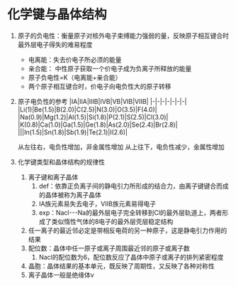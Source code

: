# 化学键与晶体结构

1. 原子的负电性：衡量原子对核外电子束缚能力强弱的量，反映原子相互键合时最外层电子得失的难易程度
   - 电离能：失去价电子所必须的能量
   - 亲合能： 中性原子获取一个价电子成为负离子所释放的能量
   - 原子负电性=K（电离能+亲合能）
   - 两个原子相互键合时，价电子向电负性大的原子转移

2. 原子电负性的参考
    |ⅠA|ⅡA|ⅢB|ⅣB|ⅤB|ⅥB|ⅦB|
    |-|-|-|-|-|-|-|
    |Li(1)|Be(1.5)|B(2.0)|C(2.5)|N(3.0)|O(3.5)|F(4.0)|
    |Na(0.9)|Mg(1.2)|Al(1.5)|Si(1.8)|P(2.1)|S(2.5)|Cl(3.0)|
    |K(0.8)|Ca(1.0)|Ga(1.5)|Ge(1.8)|As(2.0)|Se(2.4)|Br(2.8)|
    |||In(1.5)|Sn(1.8)|Sb(1.9)|Te(2.1)|I(2.6)|

    从左往右，电负性增加，非金属性增加
    从上往下，电负性减少，金属性增加

3. 化学键类型和晶体结构的规律性
   1. 离子键和离子晶体
      1. def：依靠正负离子间的静电引力所形成的结合力，由离子键键合而成的晶体被称为离子晶体
      2. IA族元素易失去电子，VIIB族元素易得电子
      3. exp：Nacl---Na的最外层电子完全转移到Cl的最外层轨道上，两者形成了类似惰性气体的8电子的最外层壳层稳定结构
   2. 任一离子的最近邻必定是带相反电荷的另一种原子，这是静电引力作用的结果
   3. 配位数：晶体中任一原子或离子周围最近邻的原子或离子数
      1. Nacl的配位数为6，配位数反应了晶体中原子或离子的排列紧密程度
   4. 晶胞：晶体结果的基本单元，既反映了周期性，又反映了各种对称性
   5. 离子晶体一般是绝缘体v

